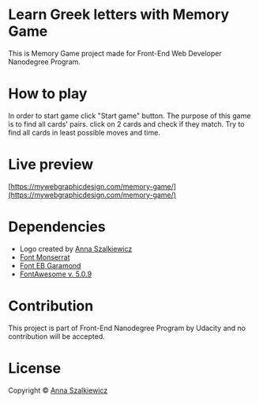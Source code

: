 # Learn Greek letters with Memory Game

This is Memory Game project made for Front-End Web Developer Nanodegree Program.

# How to play

In order to start game click "Start game" button. The purpose of this game is to find all cards' pairs. click on 2 cards and check if they match. Try to find all cards in least possible moves and time.

# Live preview

[https://mywebgraphicdesign.com/memory-game/](https://mywebgraphicdesign.com/memory-game/)

# Dependencies

- Logo created by [Anna Szalkiewicz](https://mywebgraphicdesign.com/)
- [Font Monserrat](https://fonts.google.com/specimen/Montserrat)
- [Font EB Garamond](https://fonts.google.com/specimen/EB+Garamond)
- [FontAwesome v. 5.0.9](https://fontawesome.com/)

# Contribution

This project is part of Front-End Nanodegree Program by Udacity and no contribution will be accepted.

# License

Copyright &copy; [Anna Szalkiewicz](https://mywebgraphicdesign.com/)

